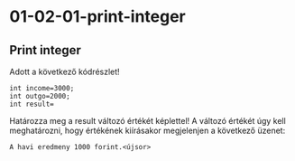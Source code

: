 # 01-02-01-print-integer
## Print integer

Adott a következő kódrészlet!

```
int income=3000;
int outgo=2000;
int result=
```

Határozza meg a result változó értékét képlettel!
A változó értékét úgy kell meghatározni, hogy értékének kiírásakor megjelenjen a következő üzenet:
```
A havi eredmeny 1000 forint.<újsor>
```
